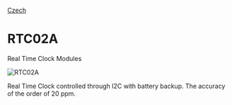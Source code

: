 
[Czech](./README.cs.md)
<!--- module --->
# RTC02A
<!--- Emodule --->

<!--- subtitle --->Real Time Clock Modules<!--- Esubtitle --->

![RTC02A](/doc/img/RTC02A_QRcode.png)

<!--- description --->Real Time Clock controlled through I2C with battery backup. The accuracy of the order of 20 ppm.<!--- Edescription --->
            